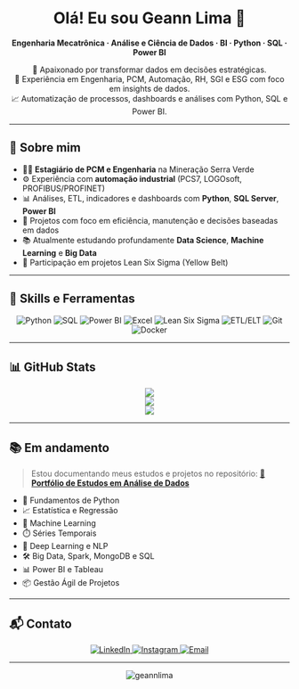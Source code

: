 <h1 align="center">Olá! Eu sou Geann Lima 👋</h1>

<p align="center">
  <b>Engenharia Mecatrônica · Análise e Ciência de Dados · BI · Python · SQL · Power BI</b>
</p>

<p align="center">
  🔎 Apaixonado por transformar dados em decisões estratégicas.<br>
  🎯 Experiência em Engenharia, PCM, Automação, RH, SGI e ESG com foco em insights de dados.<br>
  📈 Automatização de processos, dashboards e análises com Python, SQL e Power BI.
</p>

---

## 💼 Sobre mim

- 👨‍💻 **Estagiário de PCM e Engenharia** na Mineração Serra Verde  
- ⚙️ Experiência com **automação industrial** (PCS7, LOGOsoft, PROFIBUS/PROFINET)
- 📊 Análises, ETL, indicadores e dashboards com **Python**, **SQL Server**, **Power BI**
- 🧠 Projetos com foco em eficiência, manutenção e decisões baseadas em dados
- 📚 Atualmente estudando profundamente **Data Science**, **Machine Learning** e **Big Data**
- 🧰 Participação em projetos Lean Six Sigma (Yellow Belt)

---

## 🧠 Skills e Ferramentas

<div align="center">
  
![Python](https://upload.wikimedia.org/wikipedia/commons/thumb/c/c3/Python-logo-notext.svg/50px-Python-logo-notext.svg.png)
![SQL](https://upload.wikimedia.org/wikipedia/commons/thumb/8/87/Sql_data_base_with_logo.png/100px-Sql_data_base_with_logo.png)
![Power BI](https://upload.wikimedia.org/wikipedia/commons/thumb/c/cf/New_Power_BI_Logo.svg/50px-New_Power_BI_Logo.svg.png)
![Excel](https://upload.wikimedia.org/wikipedia/commons/thumb/7/73/Microsoft_Excel_2013-2019_logo.svg/50px-Microsoft_Excel_2013-2019_logo.svg.png)
![Lean Six Sigma](https://upload.wikimedia.org/wikipedia/commons/thumb/4/44/Lean-six-sigma-yellow-belt.png/50px-Lean-six-sigma-yellow-belt.png)
![ETL/ELT](https://holistics.io/blog/etl-vs-elt-how-elt-is-changing-the-bi-landscape/media/etl.png)
![Git](https://upload.wikimedia.org/wikipedia/commons/thumb/e/e0/Git-logo.svg/50px-Git-logo.svg.png)
![Docker](https://www.docker.com/sites/default/files/d8/2019-07/Moby-logo.png)

</div>

---

## 📊 GitHub Stats

<p align="center">
  <img src="https://github-readme-stats.vercel.app/api?username=geannlima&show_icons=true&theme=tokyonight" />
  <br/>
  <img src="https://github-readme-streak-stats.herokuapp.com?user=geannlima&theme=tokyonight&date_format=M%20j%5B%2C%20Y%5D" />
  <br/>
  <img src="https://github-readme-stats.vercel.app/api/top-langs/?username=geannlima&layout=compact&theme=tokyonight" />
</p>

---

## 📚 Em andamento

> Estou documentando meus estudos e projetos no repositório:
> [📘 **Portfólio de Estudos em Análise de Dados**](https://github.com/geannlima/portfolio-analise-dados)

- 🐍 Fundamentos de Python
- 📈 Estatística e Regressão
- 🧪 Machine Learning
- ⏱️ Séries Temporais
- 🔎 Deep Learning e NLP
- 🛠️ Big Data, Spark, MongoDB e SQL
- 📊 Power BI e Tableau
- 📦 Gestão Ágil de Projetos

---

## 📬 Contato

<p align="center">
  <a href="https://www.linkedin.com/in/geann-barreto" target="_blank">
    <img alt="LinkedIn" src="https://img.shields.io/badge/-LinkedIn-blue?style=flat&logo=linkedin&logoColor=white" />
  </a>
  <a href="https://www.instagram.com/geannlima_" target="_blank">
    <img alt="Instagram" src="https://img.shields.io/badge/-Instagram-E4405F?style=flat&logo=instagram&logoColor=white" />
  </a>
  <a href="mailto:seu-email-aqui@gmail.com">
    <img alt="Email" src="https://img.shields.io/badge/-Email-D14836?style=flat&logo=gmail&logoColor=white" />
  </a>
</p>

---

<p align="center">
  <img src="https://komarev.com/ghpvc/?username=geannlima&label=Profile+Views&color=0e75b6&style=flat" alt="geannlima" />
</p>
